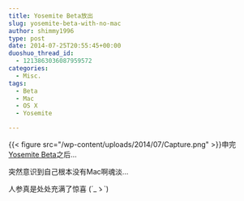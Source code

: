 ```yaml
---
title: Yosemite Beta放出
slug: yosemite-beta-with-no-mac
author: shimmy1996
type: post
date: 2014-07-25T20:55:45+00:00
duoshuo_thread_id:
  - 1213863036087959572
categories:
  - Misc.
tags:
  - Beta
  - Mac
  - OS X
  - Yosemite

---
```

{{< figure src="/wp-content/uploads/2014/07/Capture.png" >}}申完<a title="传送门" href="https://appleseed.apple.com/sp/betaprogram/welcome" target="_blank">Yosemite Beta</a>之后&#8230;

<!--more-->

突然意识到自己根本没有Mac啊魂淡&#8230;

人参真是处处充满了惊喜 (´_ゝ\`)
